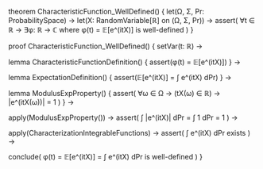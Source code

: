 theorem CharacteristicFunction_WellDefined() {
  let(Ω, Σ, Pr: ProbabilitySpace) →
  let(X: RandomVariable[ℝ] on (Ω, Σ, Pr)) →
  assert(
    ∀t ∈ ℝ → ∃φ: ℝ → ℂ where φ(t) = 𝔼[e^(itX)] is well-defined
  )
}

proof CharacteristicFunction_WellDefined() {
  setVar(t: ℝ) →
  
  lemma CharacteristicFunctionDefinition() {
    assert(φ(t) = 𝔼[e^(itX)])
  } →
  
  lemma ExpectationDefinition() {
    assert(𝔼[e^(itX)] = ∫ e^(itX) dPr)
  } →
  
  lemma ModulusExpProperty() {
    assert(
      ∀ω ∈ Ω → (tX(ω) ∈ ℝ) →
      |e^(itX(ω))| = 1
    )
  } →
  
  apply(ModulusExpProperty()) →
  assert(
    ∫ |e^(itX)| dPr = ∫ 1 dPr = 1
  ) →
  
  apply(CharacterizationIntegrableFunctions) →
  assert(
    ∫ e^(itX) dPr exists
  ) →
  
  conclude(
    φ(t) = 𝔼[e^(itX)] = ∫ e^(itX) dPr is well-defined
  )
}